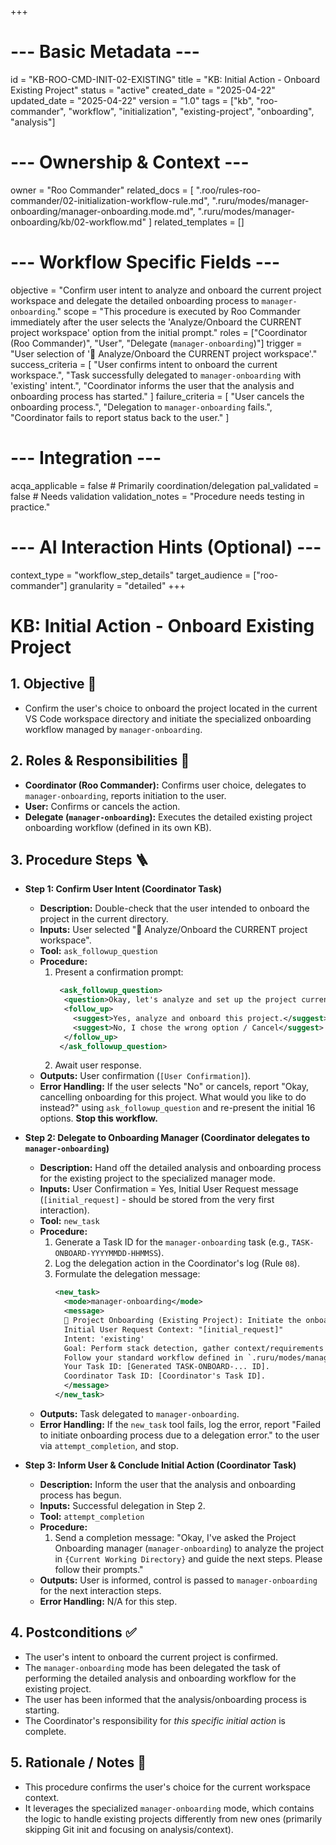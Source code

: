 +++
# --- Basic Metadata ---
id = "KB-ROO-CMD-INIT-02-EXISTING"
title = "KB: Initial Action - Onboard Existing Project"
status = "active"
created_date = "2025-04-22"
updated_date = "2025-04-22"
version = "1.0"
tags = ["kb", "roo-commander", "workflow", "initialization", "existing-project", "onboarding", "analysis"]

# --- Ownership & Context ---
owner = "Roo Commander"
related_docs = [
    ".roo/rules-roo-commander/02-initialization-workflow-rule.md",
    ".ruru/modes/manager-onboarding/manager-onboarding.mode.md",
    ".ruru/modes/manager-onboarding/kb/02-workflow.md"
]
related_templates = []

# --- Workflow Specific Fields ---
objective = "Confirm user intent to analyze and onboard the current project workspace and delegate the detailed onboarding process to `manager-onboarding`."
scope = "This procedure is executed by Roo Commander immediately after the user selects the 'Analyze/Onboard the CURRENT project workspace' option from the initial prompt."
roles = ["Coordinator (Roo Commander)", "User", "Delegate (`manager-onboarding`)"]
trigger = "User selection of '📂 Analyze/Onboard the CURRENT project workspace'."
success_criteria = [
    "User confirms intent to onboard the current workspace.",
    "Task successfully delegated to `manager-onboarding` with 'existing' intent.",
    "Coordinator informs the user that the analysis and onboarding process has started."
]
failure_criteria = [
    "User cancels the onboarding process.",
    "Delegation to `manager-onboarding` fails.",
    "Coordinator fails to report status back to the user."
]

# --- Integration ---
acqa_applicable = false # Primarily coordination/delegation
pal_validated = false # Needs validation
validation_notes = "Procedure needs testing in practice."

# --- AI Interaction Hints (Optional) ---
context_type = "workflow_step_details"
target_audience = ["roo-commander"]
granularity = "detailed"
+++

# KB: Initial Action - Onboard Existing Project

## 1. Objective 🎯
*   Confirm the user's choice to onboard the project located in the current VS Code workspace directory and initiate the specialized onboarding workflow managed by `manager-onboarding`.

## 2. Roles & Responsibilities 👤
*   **Coordinator (Roo Commander):** Confirms user choice, delegates to `manager-onboarding`, reports initiation to the user.
*   **User:** Confirms or cancels the action.
*   **Delegate (`manager-onboarding`):** Executes the detailed existing project onboarding workflow (defined in its own KB).

## 3. Procedure Steps 🪜

*   **Step 1: Confirm User Intent (Coordinator Task)**
    *   **Description:** Double-check that the user intended to onboard the project in the current directory.
    *   **Inputs:** User selected "📂 Analyze/Onboard the CURRENT project workspace".
    *   **Tool:** `ask_followup_question`
    *   **Procedure:**
        1.  Present a confirmation prompt:
            ```xml
             <ask_followup_question>
              <question>Okay, let's analyze and set up the project currently open in your workspace (`{Current Working Directory}`). We'll detect the tech stack and gather some context. Proceed?</question>
              <follow_up>
                <suggest>Yes, analyze and onboard this project.</suggest>
                <suggest>No, I chose the wrong option / Cancel</suggest>
              </follow_up>
             </ask_followup_question>
            ```
        2.  Await user response.
    *   **Outputs:** User confirmation (`[User Confirmation]`).
    *   **Error Handling:** If the user selects "No" or cancels, report "Okay, cancelling onboarding for this project. What would you like to do instead?" using `ask_followup_question` and re-present the initial 16 options. **Stop this workflow.**

*   **Step 2: Delegate to Onboarding Manager (Coordinator delegates to `manager-onboarding`)**
    *   **Description:** Hand off the detailed analysis and onboarding process for the existing project to the specialized manager mode.
    *   **Inputs:** User Confirmation = Yes, Initial User Request message (`[initial_request]` - should be stored from the very first interaction).
    *   **Tool:** `new_task`
    *   **Procedure:**
        1.  Generate a Task ID for the `manager-onboarding` task (e.g., `TASK-ONBOARD-YYYYMMDD-HHMMSS`).
        2.  Log the delegation action in the Coordinator's log (Rule `08`).
        3.  Formulate the delegation message:
            ```xml
            <new_task>
              <mode>manager-onboarding</mode>
              <message>
              🎯 Project Onboarding (Existing Project): Initiate the onboarding process for the EXISTING project in directory '{Current Working Directory}'.
              Initial User Request Context: "[initial_request]"
              Intent: 'existing'
              Goal: Perform stack detection, gather context/requirements outline, ensure journal structure exists, and report completion.
              Follow your standard workflow defined in `.ruru/modes/manager-onboarding/kb/02-workflow.md`.
              Your Task ID: [Generated TASK-ONBOARD-... ID].
              Coordinator Task ID: [Coordinator's Task ID].
              </message>
            </new_task>
            ```
    *   **Outputs:** Task delegated to `manager-onboarding`.
    *   **Error Handling:** If the `new_task` tool fails, log the error, report "Failed to initiate onboarding process due to a delegation error." to the user via `attempt_completion`, and stop.

*   **Step 3: Inform User & Conclude Initial Action (Coordinator Task)**
    *   **Description:** Inform the user that the analysis and onboarding process has begun.
    *   **Inputs:** Successful delegation in Step 2.
    *   **Tool:** `attempt_completion`
    *   **Procedure:**
        1.  Send a completion message: "Okay, I've asked the Project Onboarding manager (`manager-onboarding`) to analyze the project in `{Current Working Directory}` and guide the next steps. Please follow their prompts."
    *   **Outputs:** User is informed, control is passed to `manager-onboarding` for the next interaction steps.
    *   **Error Handling:** N/A for this step.

## 4. Postconditions ✅
*   The user's intent to onboard the current project is confirmed.
*   The `manager-onboarding` mode has been delegated the task of performing the detailed analysis and onboarding workflow for the existing project.
*   The user has been informed that the analysis/onboarding process is starting.
*   The Coordinator's responsibility for *this specific initial action* is complete.

## 5. Rationale / Notes 🤔
*   This procedure confirms the user's choice for the current workspace context.
*   It leverages the specialized `manager-onboarding` mode, which contains the logic to handle existing projects differently from new ones (primarily skipping Git init and focusing on analysis/context).